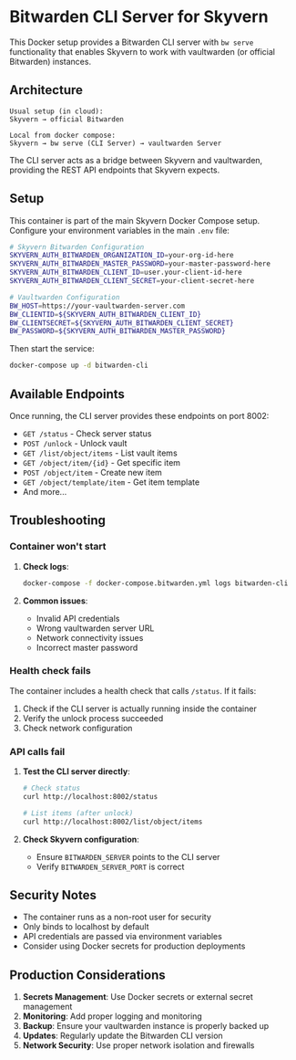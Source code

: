 # Bitwarden CLI Server for Skyvern

This Docker setup provides a Bitwarden CLI server with `bw serve` functionality that enables Skyvern to work with vaultwarden (or official Bitwarden) instances.

## Architecture

```text
Usual setup (in cloud):
Skyvern → official Bitwarden

Local from docker compose:
Skyvern → bw serve (CLI Server) → vaultwarden Server
```

The CLI server acts as a bridge between Skyvern and vaultwarden, providing the REST API endpoints that Skyvern expects.

## Setup

This container is part of the main Skyvern Docker Compose setup. Configure your environment variables in the main `.env` file:

```bash
# Skyvern Bitwarden Configuration
SKYVERN_AUTH_BITWARDEN_ORGANIZATION_ID=your-org-id-here
SKYVERN_AUTH_BITWARDEN_MASTER_PASSWORD=your-master-password-here
SKYVERN_AUTH_BITWARDEN_CLIENT_ID=user.your-client-id-here
SKYVERN_AUTH_BITWARDEN_CLIENT_SECRET=your-client-secret-here

# Vaultwarden Configuration
BW_HOST=https://your-vaultwarden-server.com
BW_CLIENTID=${SKYVERN_AUTH_BITWARDEN_CLIENT_ID}
BW_CLIENTSECRET=${SKYVERN_AUTH_BITWARDEN_CLIENT_SECRET}
BW_PASSWORD=${SKYVERN_AUTH_BITWARDEN_MASTER_PASSWORD}
```

Then start the service:

```bash
docker-compose up -d bitwarden-cli
```

## Available Endpoints

Once running, the CLI server provides these endpoints on port 8002:

- `GET /status` - Check server status
- `POST /unlock` - Unlock vault
- `GET /list/object/items` - List vault items
- `GET /object/item/{id}` - Get specific item
- `POST /object/item` - Create new item
- `GET /object/template/item` - Get item template
- And more...

## Troubleshooting

### Container won't start

1. **Check logs**:
   ```bash
   docker-compose -f docker-compose.bitwarden.yml logs bitwarden-cli
   ```

2. **Common issues**:
   - Invalid API credentials
   - Wrong vaultwarden server URL
   - Network connectivity issues
   - Incorrect master password

### Health check fails

The container includes a health check that calls `/status`. If it fails:

1. Check if the CLI server is actually running inside the container
2. Verify the unlock process succeeded
3. Check network configuration

### API calls fail

1. **Test the CLI server directly**:
   ```bash
   # Check status
   curl http://localhost:8002/status

   # List items (after unlock)
   curl http://localhost:8002/list/object/items
   ```

2. **Check Skyvern configuration**:
   - Ensure `BITWARDEN_SERVER` points to the CLI server
   - Verify `BITWARDEN_SERVER_PORT` is correct

## Security Notes

- The container runs as a non-root user for security
- Only binds to localhost by default
- API credentials are passed via environment variables
- Consider using Docker secrets for production deployments

## Production Considerations

1. **Secrets Management**: Use Docker secrets or external secret management
2. **Monitoring**: Add proper logging and monitoring
3. **Backup**: Ensure your vaultwarden instance is properly backed up
4. **Updates**: Regularly update the Bitwarden CLI version
5. **Network Security**: Use proper network isolation and firewalls